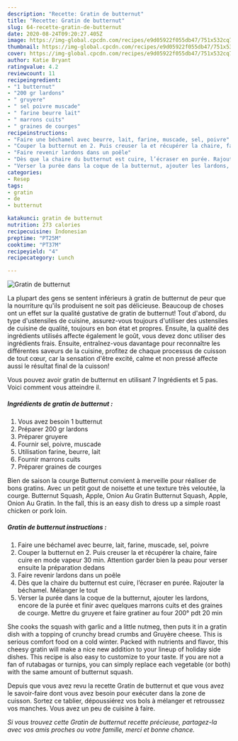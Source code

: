 ```yaml
---
description: "Recette: Gratin de butternut"
title: "Recette: Gratin de butternut"
slug: 64-recette-gratin-de-butternut
date: 2020-08-24T09:20:27.405Z
image: https://img-global.cpcdn.com/recipes/e9d05922f055db47/751x532cq70/gratin-de-butternut-photo-principale-de-la-recette.jpg
thumbnail: https://img-global.cpcdn.com/recipes/e9d05922f055db47/751x532cq70/gratin-de-butternut-photo-principale-de-la-recette.jpg
cover: https://img-global.cpcdn.com/recipes/e9d05922f055db47/751x532cq70/gratin-de-butternut-photo-principale-de-la-recette.jpg
author: Katie Bryant
ratingvalue: 4.2
reviewcount: 11
recipeingredient:
- "1 butternut"
- "200 gr lardons"
- " gruyere"
- " sel poivre muscade"
- " farine beurre lait"
- " marrons cuits"
- " graines de courges"
recipeinstructions:
- "Faire une béchamel avec beurre, lait, farine, muscade, sel, poivre"
- "Couper la butternut en 2. Puis creuser la et récupérer la chaire, faire cuire en mode vapeur 30 min. Attention garder bien la peau pour verser ensuite la préparation dedans"
- "Faire revenir lardons dans un poêle"
- "Dès que la chaire du butternut est cuire, l’écraser en purée. Rajouter la béchamel. Mélanger le tout"
- "Verser la purée dans la coque de la butternut, ajouter les lardons, encore de la purée et finir avec quelques marrons cuits et des graines de courge. Mettre du gruyere et faire gratiner au four 200° pdt 20 min"
categories:
- Resep
tags:
- gratin
- de
- butternut

katakunci: gratin de butternut 
nutrition: 273 calories
recipecuisine: Indonesian
preptime: "PT25M"
cooktime: "PT37M"
recipeyield: "4"
recipecategory: Lunch

---
```



![Gratin de butternut](https://img-global.cpcdn.com/recipes/e9d05922f055db47/751x532cq70/gratin-de-butternut-photo-principale-de-la-recette.jpg)

La plupart des gens se sentent inférieurs à gratin de butternut de peur que la nourriture qu'ils produisent ne soit pas délicieuse. Beaucoup de choses ont un effet sur la qualité gustative de gratin de butternut! Tout d'abord, du type d'ustensiles de cuisine, assurez-vous toujours d'utiliser des ustensiles de cuisine de qualité, toujours en bon état et propres. Ensuite, la qualité des ingrédients utilisés affecte également le goût, vous devez donc utiliser des ingrédients frais. Ensuite, entraînez-vous davantage pour reconnaître les différentes saveurs de la cuisine, profitez de chaque processus de cuisson de tout cœur, car la sensation d'être excité, calme et non pressé affecte aussi le résultat final de la cuisson!

<!--inarticleads1-->

Vous pouvez avoir gratin de butternut en utilisant 7 Ingrédients et 5 pas. Voici comment vous atteindre il.

##### Ingrédients de gratin de butternut :

1. Vous avez besoin 1 butternut
1. Préparer 200 gr lardons
1. Préparer  gruyere
1. Fournir  sel, poivre, muscade
1. Utilisation  farine, beurre, lait
1. Fournir  marrons cuits
1. Préparer  graines de courges


Bien de saison la courge Butternut convient à merveille pour réaliser de bons gratins. Avec un petit gout de noisette et une texture très veloutée, la courge. Butternut Squash, Apple, Onion Au Gratin Butternut Squash, Apple, Onion Au Gratin. In the fall, this is an easy dish to dress up a simple roast chicken or pork loin. 

<!--inarticleads2-->

##### Gratin de butternut instructions :

1. Faire une béchamel avec beurre, lait, farine, muscade, sel, poivre
1. Couper la butternut en 2. Puis creuser la et récupérer la chaire, faire cuire en mode vapeur 30 min. Attention garder bien la peau pour verser ensuite la préparation dedans
1. Faire revenir lardons dans un poêle
1. Dès que la chaire du butternut est cuire, l’écraser en purée. Rajouter la béchamel. Mélanger le tout
1. Verser la purée dans la coque de la butternut, ajouter les lardons, encore de la purée et finir avec quelques marrons cuits et des graines de courge. Mettre du gruyere et faire gratiner au four 200° pdt 20 min


She cooks the squash with garlic and a little nutmeg, then puts it in a gratin dish with a topping of crunchy bread crumbs and Gruyère cheese. This is serious comfort food on a cold winter. Packed with nutrients and flavor, this cheesy gratin will make a nice new addition to your lineup of holiday side dishes. This recipe is also easy to customize to your taste. If you are not a fan of rutabagas or turnips, you can simply replace each vegetable (or both) with the same amount of butternut squash. 

<!--inarticleads1-->

<p>
Depuis que vous avez revu la recette Gratin de butternut et que vous avez le savoir-faire dont vous avez besoin pour exécuter dans la zone de cuisson. Sortez ce tablier, dépoussiérez vos bols à mélanger et retroussez vos manches. Vous avez un peu de cuisine à faire.
</p>

<p>
<i>Si vous trouvez cette Gratin de butternut recette précieuse, partagez-la avec vos amis proches ou votre famille, merci et bonne chance.</i>
</p>
